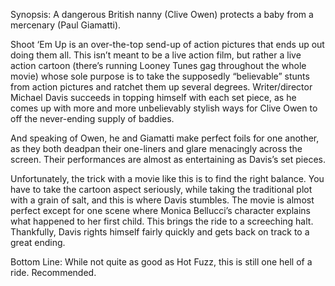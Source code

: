 Synopsis: A dangerous British nanny (Clive Owen) protects a baby from a mercenary (Paul Giamatti).

Shoot ‘Em Up is an over-the-top send-up of action pictures that ends up out doing them all.  This isn’t meant to be a live action film, but rather a live action cartoon (there’s running Looney Tunes gag throughout the whole movie) whose sole purpose is to take the supposedly “believable” stunts from action pictures and ratchet them up several degrees.  Writer/director Michael Davis succeeds in topping himself with each set piece, as he comes up with more and more unbelievably stylish ways for Clive Owen to off the never-ending supply of baddies.

And speaking of Owen, he and Giamatti make perfect foils for one another, as they both deadpan their one-liners and glare menacingly across the screen.  Their performances are almost as entertaining as Davis’s set pieces.

Unfortunately, the trick with a movie like this is to find the right balance.  You have to take the cartoon aspect seriously, while taking the traditional plot with a grain of salt, and this is where Davis stumbles. The movie is almost perfect except for one scene where Monica Bellucci’s character explains what happened to her first child.  This brings the ride to a screeching halt.  Thankfully, Davis rights himself fairly quickly and gets back on track to a great ending.

Bottom Line: While not quite as good as Hot Fuzz, this is still one hell of a ride.  Recommended.
